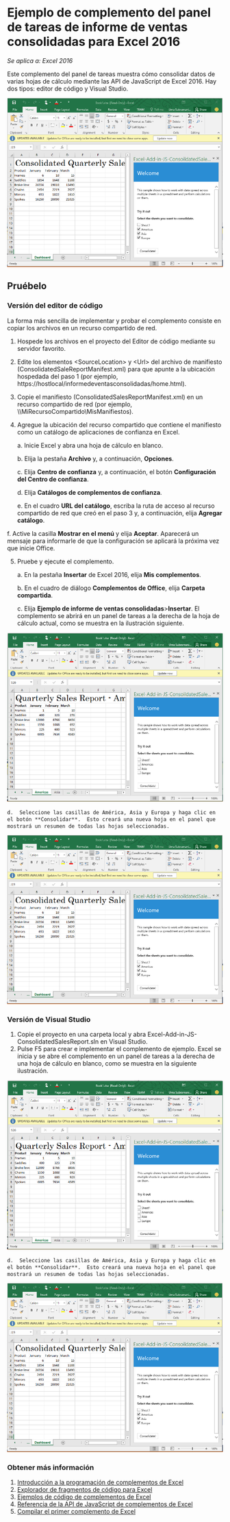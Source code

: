 # <a name="consolidated-sales-report-task-pane-add-in-sample-for-excel-2016"></a>Ejemplo de complemento del panel de tareas de informe de ventas consolidadas para Excel 2016

_Se aplica a: Excel 2016_

Este complemento del panel de tareas muestra cómo consolidar datos de varias hojas de cálculo mediante las API de JavaScript de Excel 2016. Hay dos tipos: editor de código y Visual Studio.

![Ejemplo de informe de ventas consolidadas](../images/ConsolidatedSalesReport_report.PNG)

## <a name="try-it-out"></a>Pruébelo
### <a name="code-editor-version"></a>Versión del editor de código

La forma más sencilla de implementar y probar el complemento consiste en copiar los archivos en un recurso compartido de red.

1.  Hospede los archivos en el proyecto del Editor de código mediante su servidor favorito.
2.  Edite los elementos \<SourceLocation\> y \<Url\> del archivo de manifiesto (ConsolidatedSaleReportManifest.xml) para que apunte a la ubicación hospedada del paso 1 (por ejemplo, https://hostlocal/informedeventasconsolidadas/home.html).
3.  Copie el manifiesto (ConsolidatedSalesReportManifest.xml) en un recurso compartido de red (por ejemplo, \\\MiRecursoCompartido\\MisManifiestos).
4.  Agregue la ubicación del recurso compartido que contiene el manifiesto como un catálogo de aplicaciones de confianza en Excel.

    a.  Inicie Excel y abra una hoja de cálculo en blanco.

    b.  Elija la pestaña **Archivo** y, a continuación, **Opciones**.

    c.  Elija **Centro de confianza** y, a continuación, el botón **Configuración del Centro de confianza**.

    d.  Elija **Catálogos de complementos de confianza**.

    e.  En el cuadro **URL del catálogo**, escriba la ruta de acceso al recurso compartido de red que creó en el paso 3 y, a continuación, elija **Agregar catálogo**.

   f. Active la casilla **Mostrar en el menú** y elija **Aceptar**. Aparecerá un mensaje para informarle de que la configuración se aplicará la próxima vez que inicie Office.

5.  Pruebe y ejecute el complemento.

    a.  En la pestaña **Insertar** de Excel 2016, elija **Mis complementos**.

    b.  En el cuadro de diálogo **Complementos de Office**, elija **Carpeta compartida**.

    c.  Elija **Ejemplo de informe de ventas consolidadas**>**Insertar**. El complemento se abrirá en un panel de tareas a la derecha de la hoja de cálculo actual, como se muestra en la ilustración siguiente.

   ![Ejemplo de informe de ventas consolidadas](../images/ConsolidatedSalesReport_taskpane.PNG)

    d.  Seleccione las casillas de América, Asia y Europa y haga clic en el botón **Consolidar**.  Esto creará una nueva hoja en el panel que mostrará un resumen de todas las hojas seleccionadas.

  ![Ejemplo de informe de ventas consolidadas](../images/ConsolidatedSalesReport_report.PNG)

### <a name="visual-studio-version"></a>Versión de Visual Studio
1.  Copie el proyecto en una carpeta local y abra Excel-Add-in-JS-ConsolidatedSalesReport.sln en Visual Studio.
2.  Pulse F5 para crear e implementar el complemento de ejemplo. Excel se inicia y se abre el complemento en un panel de tareas a la derecha de una hoja de cálculo en blanco, como se muestra en la siguiente ilustración.

   ![Ejemplo de informe de ventas consolidadas](../images/ConsolidatedSalesReport_taskpane.PNG)

    d.  Seleccione las casillas de América, Asia y Europa y haga clic en el botón **Consolidar**.  Esto creará una nueva hoja en el panel que mostrará un resumen de todas las hojas seleccionadas.

  ![Ejemplo de informe de ventas consolidadas](../images/ConsolidatedSalesReport_report.PNG)


### <a name="learn-more"></a>Obtener más información

1.  [Introducción a la programación de complementos de Excel](https://github.com/OfficeDev/office-js-docs/blob/master/excel/excel-add-ins-programming-overview.md)
2.  [Explorador de fragmentos de código para Excel](http://officesnippetexplorer.azurewebsites.net/#/snippets/excel)
3.  [Ejemplos de código de complementos de Excel](https://github.com/OfficeDev/office-js-docs/blob/master/excel/excel-add-ins-code-samples.md)
4.  [Referencia de la API de JavaScript de complementos de Excel](https://github.com/OfficeDev/office-js-docs/blob/master/excel/excel-add-ins-javascript-reference.md)
5.  [Compilar el primer complemento de Excel](https://github.com/OfficeDev/office-js-docs/blob/master/excel/build-your-first-excel-add-in.md)